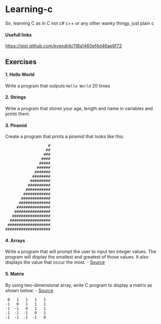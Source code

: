 # Learning-c
So, learning C as in C not c# c++ or any other wanky thingy, just plain c

#### Usefull links
https://gist.github.com/kvendrik/118a1460ef4d46ae6f72

## Exercises

#### 1. Hello World
Write a program that outputs `Hello World` 20 times

#### 2. Strings
Write a program that stores your age, length and name in variables and prints them.

#### 3. Piramid
Create a program that prints a piramid that looks like this:
```
                   #
                  ##
                 ###
                ####
               #####
              ######
             #######
            ########
           #########
          ##########
         ###########
        ############
       #############
      ##############
     ###############
    ################
   #################
  ##################
 ###################
####################
```

#### 4. Arrays
Write a program that will prompt the user to input ten integer values. The program will display the smallest and greatest of those values. It also displays the value that occur the most. - [Source](http://www.worldbestlearningcenter.com/index_files/c_arrays_pointers_exercises.htm)

#### 5. Matrix
By using two-dimensional array, write C program to display a matrix as shown below: - [Source](http://www.worldbestlearningcenter.com/index_files/c-2D-array-next-exercises.htm)
```
 0	 1	 1	 1	 1	 
-1	 0	 1	 1	 1
-1	-1	 0	 1	 1
-1	-1	-1	 0	 1
-1	-1	-1	-1	 0
```
